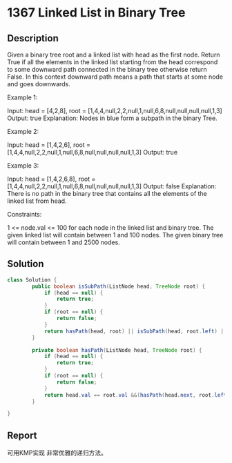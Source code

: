 # 1367 Linked List in Binary Tree

## Description

Given a binary tree root and a linked list with head as the first node. 
Return True if all the elements in the linked list starting from the head correspond to some downward path connected in the binary tree otherwise return False.
In this context downward path means a path that starts at some node and goes downwards.

Example 1:

Input: head = [4,2,8], root = [1,4,4,null,2,2,null,1,null,6,8,null,null,null,null,1,3]
Output: true
Explanation: Nodes in blue form a subpath in the binary Tree.  

Example 2:

Input: head = [1,4,2,6], root = [1,4,4,null,2,2,null,1,null,6,8,null,null,null,null,1,3]
Output: true

Example 3:

Input: head = [1,4,2,6,8], root = [1,4,4,null,2,2,null,1,null,6,8,null,null,null,null,1,3]
Output: false
Explanation: There is no path in the binary tree that contains all the elements of the linked list from head.
 
Constraints:

1 <= node.val <= 100 for each node in the linked list and binary tree.
The given linked list will contain between 1 and 100 nodes.
The given binary tree will contain between 1 and 2500 nodes.

## Solution

```java
class Solution {
        public boolean isSubPath(ListNode head, TreeNode root) {
            if (head == null) {
                return true;
            }
            if (root == null) {
                return false;
            }
            return hasPath(head, root) || isSubPath(head, root.left) || isSubPath(head, root.right);
        }

        private boolean hasPath(ListNode head, TreeNode root) {
            if (head == null) {
                return true;
            }
            if (root == null) {
                return false;
            }
            return head.val == root.val &&(hasPath(head.next, root.left) || hasPath(head.next, root.right));
        }

}
```

## Report

可用KMP实现
非常优雅的递归方法。

